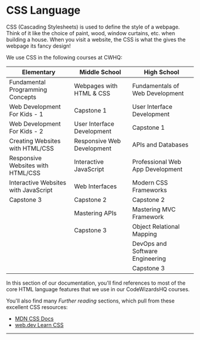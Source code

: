 # CSS Language

CSS (Cascading Stylesheets) is used to define the style of a webpage. Think of it like the choice of paint, wood, window curtains, etc. when building a house. When you visit a website, the CSS is what the gives the webpage its fancy design!

We use CSS in the following courses at CWHQ:

| Elementary                           | Middle School              | High School                     |
| ------------------------------------ | ---------------------------| ------------------------------- |
| Fundamental Programming Concepts     | Webpages with HTML & CSS   | Fundamentals of Web Development |
| Web Development For Kids - 1         | Capstone 1                 | User Interface Development      |
| Web Development For Kids - 2         | User Interface Development | Capstone 1                      |
| Creating Websites with HTML/CSS      | Responsive Web Development | APIs and Databases              |
| Responsive Websites with HTML/CSS    | Interactive JavaScript     | Professional Web App Development|
| Interactive Websites with JavaScript | Web Interfaces             | Modern CSS Frameworks           |
| Capstone 3                           | Capstone 2                 | Capstone 2                      |
|                                      | Mastering APIs             | Mastering MVC Framework         |
|                                      | Capstone 3                 | Object Relational Mapping       |
|                                      |                            | DevOps and Software Engineering |
|                                      |                            | Capstone 3                      |

In this section of our documentation, you'll find references to most of the core HTML language features that we use in our CodeWizardsHQ courses.

You'll also find many _Further reading_ sections, which pull from these excellent CSS resources:

- [MDN CSS Docs](https://developer.mozilla.org/en-US/docs/Web/CSS)
- [web.dev Learn CSS](https://web.dev/learn/css/)

<hr>

